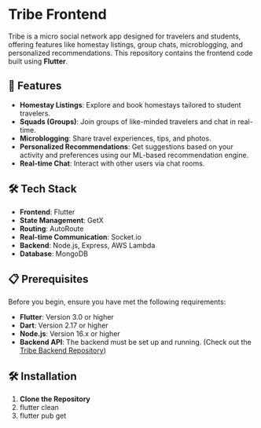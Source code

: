 # Tribe Frontend


Tribe is a micro social network app designed for travelers and students, offering features like homestay listings, group chats, microblogging, and personalized recommendations. This repository contains the frontend code built using **Flutter**.

## 🚀 Features

- **Homestay Listings**: Explore and book homestays tailored to student travelers.
- **Squads (Groups)**: Join groups of like-minded travelers and chat in real-time.
- **Microblogging**: Share travel experiences, tips, and photos.
- **Personalized Recommendations**: Get suggestions based on your activity and preferences using our ML-based recommendation engine.
- **Real-time Chat**: Interact with other users via chat rooms.

## 🛠️ Tech Stack

- **Frontend**: Flutter
- **State Management**: GetX
- **Routing**: AutoRoute
- **Real-time Communication**: Socket.io
- **Backend**: Node.js, Express, AWS Lambda
- **Database**: MongoDB

## 📋 Prerequisites

Before you begin, ensure you have met the following requirements:

- **Flutter**: Version 3.0 or higher
- **Dart**: Version 2.17 or higher
- **Node.js**: Version 16.x or higher
- **Backend API**: The backend must be set up and running. (Check out the [Tribe Backend Repository](link-to-backend-repo))

## 🛠️ Installation

1. **Clone the Repository**
2. flutter clean
3. flutter pub get
